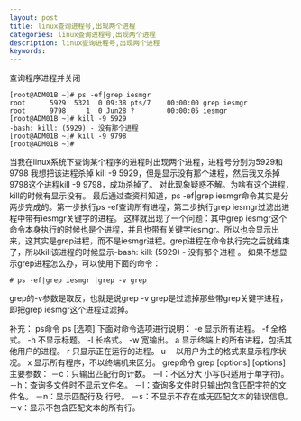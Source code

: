 ```yaml
---
layout: post
title: linux查询进程号,出现两个进程
categories: linux查询进程号,出现两个进程
description: linux查询进程号,出现两个进程
keywords:
---
```


查询程序进程并关闭

```
[root@ADM01B ~]# ps -ef|grep iesmgr
root      5929  5321  0 09:38 pts/7    00:00:00 grep iesmgr
root      9798     1  0 Jun28 ?        00:00:05 iesmgr
[root@ADM01B ~]# kill -9 5929
-bash: kill: (5929) - 没有那个进程
[root@ADM01B ~]# kill -9 9798
[root@ADM01B ~]#
```
当我在linux系统下查询某个程序的进程时出现两个进程，进程号分别为5929和9798
我想把该进程杀掉 kill -9 5929，但是显示没有那个进程，然后我又杀掉9798这个进程kill -9 9798，成功杀掉了。
对此现象疑惑不解。为啥有这个进程，kill的时候有显示没有。
最后通过查资料知道，ps -ef|grep iesmgr命令其实是分两步完成的。第一步执行ps -ef查询所有进程，第二步执行grep iesmgr过滤出进程中带有iesmgr关键字的进程。
这样就出现了一个问题：其中grep iesmgr这个命令本身执行的时候也是个进程，并且也带有关键字iesmgr。所以也会显示出来，这其实是grep进程，而不是iesmgr进程。grep进程在命令执行完之后就结束了，所以kill该进程的时候显示-bash: kill: (5929) - 没有那个进程 。
如果不想显示grep进程怎么办，可以使用下面的命令：
```
# ps -ef|grep iesmgr |grep -v grep
```
grep的-v参数是取反，也就是说grep -v grep是过滤掉那些带grep关键字进程，即把grep iesmgr这个进程过滤掉。

补充：
ps命令
ps [选项]
下面对命令选项进行说明：
-e 显示所有进程。
-f 全格式。
-h 不显示标题。
-l 长格式。
-w 宽输出。
a 显示终端上的所有进程，包括其他用户的进程。
r 只显示正在运行的进程。
u 　以用户为主的格式来显示程序状况。
x 显示所有程序，不以终端机来区分。
grep命令
grep [options]
[options]主要参数：
－c：只输出匹配行的计数。
－I：不区分大 小写(只适用于单字符)。
－h：查询多文件时不显示文件名。
－l：查询多文件时只输出包含匹配字符的文件名。
－n：显示匹配行及 行号。
－s：不显示不存在或无匹配文本的错误信息。
－v：显示不包含匹配文本的所有行。

